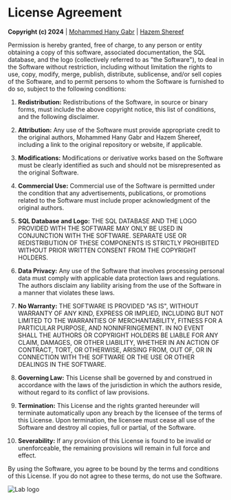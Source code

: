 # License Agreement

**Copyright (c) 2024** | [Mohammed Hany Gabr](https://github.com/mohany203) | [Hazem Shereef](https://github.com/HazemShereef)

Permission is hereby granted, free of charge, to any person or entity obtaining a copy of this software, associated documentation, the SQL database, and the logo (collectively referred to as "the Software"), to deal in the Software without restriction, including without limitation the rights to use, copy, modify, merge, publish, distribute, sublicense, and/or sell copies of the Software, and to permit persons to whom the Software is furnished to do so, subject to the following conditions:

1. **Redistribution:** Redistributions of the Software, in source or binary forms, must include the above copyright notice, this list of conditions, and the following disclaimer.

2. **Attribution:** Any use of the Software must provide appropriate credit to the original authors, Mohammed Hany Gabr and Hazem Shereef, including a link to the original repository or website, if applicable.

3. **Modifications:** Modifications or derivative works based on the Software must be clearly identified as such and should not be misrepresented as the original Software.

4. **Commercial Use:** Commercial use of the Software is permitted under the condition that any advertisements, publications, or promotions related to the Software must include proper acknowledgment of the original authors.

5. **SQL Database and Logo:** THE SQL DATABASE AND THE LOGO PROVIDED WITH THE SOFTWARE MAY ONLY BE USED IN CONJUNCTION WITH THE SOFTWARE. SEPARATE USE OR REDISTRIBUTION OF THESE COMPONENTS IS STRICTLY PROHIBITED WITHOUT PRIOR WRITTEN CONSENT FROM THE COPYRIGHT HOLDERS.

6. **Data Privacy:** Any use of the Software that involves processing personal data must comply with applicable data protection laws and regulations. The authors disclaim any liability arising from the use of the Software in a manner that violates these laws.

7. **No Warranty:** THE SOFTWARE IS PROVIDED "AS IS", WITHOUT WARRANTY OF ANY KIND, EXPRESS OR IMPLIED, INCLUDING BUT NOT LIMITED TO THE WARRANTIES OF MERCHANTABILITY, FITNESS FOR A PARTICULAR PURPOSE, AND NONINFRINGEMENT. IN NO EVENT SHALL THE AUTHORS OR COPYRIGHT HOLDERS BE LIABLE FOR ANY CLAIM, DAMAGES, OR OTHER LIABILITY, WHETHER IN AN ACTION OF CONTRACT, TORT, OR OTHERWISE, ARISING FROM, OUT OF, OR IN CONNECTION WITH THE SOFTWARE OR THE USE OR OTHER DEALINGS IN THE SOFTWARE.

8. **Governing Law:** This License shall be governed by and construed in accordance with the laws of the jurisdiction in which the authors reside, without regard to its conflict of law provisions.

9. **Termination:** This License and the rights granted hereunder will terminate automatically upon any breach by the licensee of the terms of this License. Upon termination, the licensee must cease all use of the Software and destroy all copies, full or partial, of the Software.

10. **Severability:** If any provision of this License is found to be invalid or unenforceable, the remaining provisions will remain in full force and effect.

By using the Software, you agree to be bound by the terms and conditions of this License. If you do not agree to these terms, do not use the Software.

![Lab logo](https://github.com/user-attachments/assets/be518450-f038-4c09-b6a8-4a48fb35422c)
